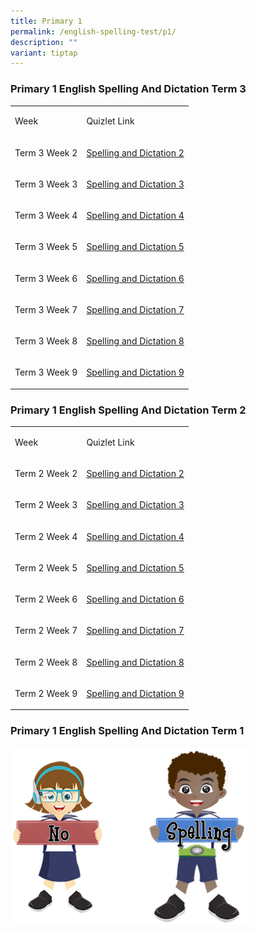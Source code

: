 ```yaml
---
title: Primary 1
permalink: /english-spelling-test/p1/
description: ""
variant: tiptap
---
```

<h3>Primary 1 English Spelling And Dictation Term 3</h3>
<table style="minWidth: 50px">
<colgroup>
<col>
<col>
</colgroup>
<tbody>
<tr>
<td rowspan="1" colspan="1">
<p>Week</p>
</td>
<td rowspan="1" colspan="1">
<p>Quizlet Link</p>
</td>
</tr>
<tr>
<td rowspan="1" colspan="1">
<p>Term 3 Week 2</p>
</td>
<td rowspan="1" colspan="1">
<p><a href="https://quizlet.com/603028606/pcps-p1-english-spelling-term-3-week-2-flash-cards/?i=1c2gxb&amp;x=1jqt" rel="noopener noreferrer" target="_blank">Spelling and Dictation 2</a>
</p>
</td>
</tr>
<tr>
<td rowspan="1" colspan="1">
<p>Term 3 Week 3</p>
</td>
<td rowspan="1" colspan="1">
<p><a href="https://quizlet.com/603104494/pcps-p1-el-spelling-term-3-week-3-flash-cards/?i=1c2gxb&amp;x=1jqt" rel="noopener noreferrer" target="_blank">Spelling and Dictation 3</a>
</p>
</td>
</tr>
<tr>
<td rowspan="1" colspan="1">
<p>Term 3 Week 4</p>
</td>
<td rowspan="1" colspan="1">
<p><a href="https://quizlet.com/603105076/pcps-p1-el-spelling-term-3-week-4-flash-cards/?i=1c2gxb&amp;x=1jqt" rel="noopener noreferrer" target="_blank">Spelling and Dictation 4</a>
</p>
</td>
</tr>
<tr>
<td rowspan="1" colspan="1">
<p>Term 3 Week 5</p>
</td>
<td rowspan="1" colspan="1">
<p><a href="https://quizlet.com/603105856/pcps-p1-el-spelling-term-3-week-5-flash-cards/?i=1c2gxb&amp;x=1jqt" rel="noopener noreferrer" target="_blank">Spelling and Dictation 5</a>
</p>
</td>
</tr>
<tr>
<td rowspan="1" colspan="1">
<p>Term 3 Week 6</p>
</td>
<td rowspan="1" colspan="1">
<p><a href="https://quizlet.com/603106864/pcps-p1-el-spelling-term-3-week-6-flash-cards/?i=1c2gxb&amp;x=1jqt" rel="noopener noreferrer" target="_blank">Spelling and Dictation 6</a>
</p>
</td>
</tr>
<tr>
<td rowspan="1" colspan="1">
<p>Term 3 Week 7</p>
</td>
<td rowspan="1" colspan="1">
<p><a href="https://quizlet.com/603111472/pcps-p1-el-spelling-term-3-week-7-flash-cards/?i=1c2gxb&amp;x=1jqt" rel="noopener noreferrer" target="_blank">Spelling and Dictation 7</a>
</p>
</td>
</tr>
<tr>
<td rowspan="1" colspan="1">
<p>Term 3 Week 8</p>
</td>
<td rowspan="1" colspan="1">
<p><a href="https://quizlet.com/603111684/pcps-p1-el-spelling-term-3-week-8-flash-cards/?i=1c2gxb&amp;x=1jqt" rel="noopener noreferrer" target="_blank">Spelling and Dictation 8</a>
</p>
</td>
</tr>
<tr>
<td rowspan="1" colspan="1">
<p>Term 3 Week 9</p>
</td>
<td rowspan="1" colspan="1">
<p><a href="https://quizlet.com/603111935/pcps-p1-el-spelling-term-3-week-9-flash-cards/?i=1c2gxb&amp;x=1jqt" rel="noopener noreferrer" target="_blank">Spelling and Dictation 9</a>
</p>
</td>
</tr>
</tbody>
</table>
<h3>Primary 1 English Spelling And Dictation Term 2</h3>
<table style="minWidth: 50px">
<colgroup>
<col>
<col>
</colgroup>
<tbody>
<tr>
<td rowspan="1" colspan="1">
<p>Week</p>
</td>
<td rowspan="1" colspan="1">
<p>Quizlet Link</p>
</td>
</tr>
<tr>
<td rowspan="1" colspan="1">
<p>Term 2 Week 2</p>
</td>
<td rowspan="1" colspan="1">
<p><a href="https://quizlet.com/315075507/pcps-p1-term-2-english-spelling-week-2-flash-cards/?i=1c2gxb&amp;x=1jqt" rel="noopener noreferrer" target="_blank">Spelling and Dictation 2</a>
</p>
</td>
</tr>
<tr>
<td rowspan="1" colspan="1">
<p>Term 2 Week 3</p>
</td>
<td rowspan="1" colspan="1">
<p><a href="https://quizlet.com/315076148/pcps-p1-term-2-english-spelling-week-3-flash-cards/?i=1c2gxb&amp;x=1jqt" rel="noopener noreferrer" target="_blank">Spelling and Dictation 3</a>
</p>
</td>
</tr>
<tr>
<td rowspan="1" colspan="1">
<p>Term 2 Week 4</p>
</td>
<td rowspan="1" colspan="1">
<p><a href="https://quizlet.com/315076639/pcps-p1-term-2-english-spelling-week-4-flash-cards/?i=1c2gxb&amp;x=1jqt" rel="noopener noreferrer" target="_blank">Spelling and Dictation 4</a>
</p>
</td>
</tr>
<tr>
<td rowspan="1" colspan="1">
<p>Term 2 Week 5</p>
</td>
<td rowspan="1" colspan="1">
<p><a href="https://quizlet.com/315077033/pcps-p1-term-2-english-spelling-week-5-flash-cards/?i=1c2gxb&amp;x=1jqt" rel="noopener noreferrer" target="_blank">Spelling and Dictation 5</a>
</p>
</td>
</tr>
<tr>
<td rowspan="1" colspan="1">
<p>Term 2 Week 6</p>
</td>
<td rowspan="1" colspan="1">
<p><a href="https://quizlet.com/315077561/pcps-p1-term-2-english-spelling-week-6-flash-cards/?i=1c2gxb&amp;x=1jqt" rel="noopener noreferrer" target="_blank">Spelling and Dictation 6</a>
</p>
</td>
</tr>
<tr>
<td rowspan="1" colspan="1">
<p>Term 2 Week 7</p>
</td>
<td rowspan="1" colspan="1">
<p><a href="https://quizlet.com/574715085/pcps-p1-term-2-english-spelling-week-7-flash-cards/?i=1c2gxb&amp;x=1jqt" rel="noopener noreferrer" target="_blank">Spelling and Dictation 7</a>
</p>
</td>
</tr>
<tr>
<td rowspan="1" colspan="1">
<p>Term 2 Week 8</p>
</td>
<td rowspan="1" colspan="1">
<p><a href="https://quizlet.com/574716534/pcps-p1-term-2-english-spelling-week-8-flash-cards/?i=1c2gxb&amp;x=1jqt" rel="noopener noreferrer" target="_blank">Spelling and Dictation 8</a>
</p>
</td>
</tr>
<tr>
<td rowspan="1" colspan="1">
<p>Term 2 Week 9</p>
</td>
<td rowspan="1" colspan="1">
<p><a href="https://quizlet.com/574717814/pcps-p1-t2-english-spelling-week-9-flash-cards/?i=1c2gxb&amp;x=1jqt" rel="noopener noreferrer" target="_blank">Spelling and Dictation 9</a>
</p>
</td>
</tr>
</tbody>
</table>
<h3>Primary 1 English Spelling And Dictation Term 1</h3>
<div class="isomer-image-wrapper">
<img style="width:75%" height="auto" width="100%" src="/images/No%20Spelling%202.png">
</div>
<h3></h3>
<p></p>